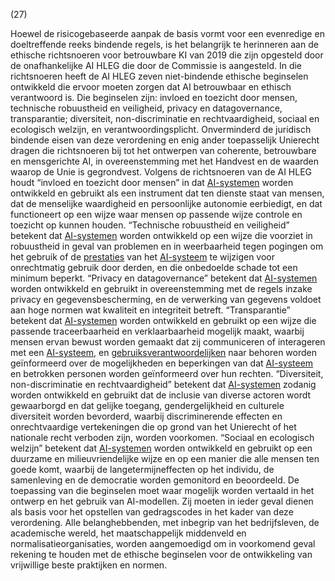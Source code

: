(27)

Hoewel de risicogebaseerde aanpak de basis vormt voor een evenredige en doeltreffende reeks bindende regels, is het belangrijk te herinneren aan de ethische richtsnoeren voor betrouwbare KI van 2019 die zijn opgesteld door de onafhankelijke AI HLEG die door de Commissie is aangesteld. In die richtsnoeren heeft de AI HLEG zeven niet-bindende ethische beginselen ontwikkeld die ervoor moeten zorgen dat AI betrouwbaar en ethisch verantwoord is. Die beginselen zijn: invloed en toezicht door mensen, technische robuustheid en veiligheid, privacy en datagovernance, transparantie; diversiteit, non-discriminatie en rechtvaardigheid, sociaal en ecologisch welzijn, en verantwoordingsplicht. Onverminderd de juridisch bindende eisen van deze verordening en enig ander toepasselijk Unierecht dragen die richtsnoeren bij tot het ontwerpen van coherente, betrouwbare en mensgerichte AI, in overeenstemming met het Handvest en de waarden waarop de Unie is gegrondvest. Volgens de richtsnoeren van de AI HLEG houdt “invloed en toezicht door mensen” in dat [AI-systemen](a3.md#^ai-systeem) worden ontwikkeld en gebruikt als een instrument dat ten dienste staat van mensen, dat de menselijke waardigheid en persoonlijke autonomie eerbiedigt, en dat functioneert op een wijze waar mensen op passende wijze controle en toezicht op kunnen houden. “Technische robuustheid en veiligheid” betekent dat [AI-systemen](a3.md#^ai-systeem) worden ontwikkeld op een wijze die voorziet in robuustheid in geval van problemen en in weerbaarheid tegen pogingen om het gebruik of de [prestaties](a3.md#^prestaties) van het [AI-systeem](a3.md#^ai-systeem) te wijzigen voor onrechtmatig gebruik door derden, en die onbedoelde schade tot een minimum beperkt. “Privacy en datagovernance” betekent dat [AI-systemen](a3.md#^ai-systeem) worden ontwikkeld en gebruikt in overeenstemming met de regels inzake privacy en gegevensbescherming, en de verwerking van gegevens voldoet aan hoge normen wat kwaliteit en integriteit betreft. “Transparantie” betekent dat [AI-systemen](a3.md#^ai-systeem) worden ontwikkeld en gebruikt op een wijze die passende traceerbaarheid en verklaarbaarheid mogelijk maakt, waarbij mensen ervan bewust worden gemaakt dat zij communiceren of interageren met een [AI-systeem](a3.md#^ai-systeem), en [gebruiksverantwoordelijken](a3.md#^gebruiksverantwoordelijke) naar behoren worden geïnformeerd over de mogelijkheden en beperkingen van dat [AI-systeem](a3.md#^ai-systeem) en betrokken personen worden geïnformeerd over hun rechten. “Diversiteit, non-discriminatie en rechtvaardigheid” betekent dat [AI-systemen](a3.md#^ai-systeem) zodanig worden ontwikkeld en gebruikt dat de inclusie van diverse actoren wordt gewaarborgd en dat gelijke toegang, gendergelijkheid en culturele diversiteit worden bevorderd, waarbij discriminerende effecten en onrechtvaardige vertekeningen die op grond van het Unierecht of het nationale recht verboden zijn, worden voorkomen. “Sociaal en ecologisch welzijn” betekent dat [AI-systemen](a3.md#^ai-systeem) worden ontwikkeld en gebruikt op een duurzame en milieuvriendelijke wijze en op een manier die alle mensen ten goede komt, waarbij de langetermijneffecten op het individu, de samenleving en de democratie worden gemonitord en beoordeeld. De toepassing van die beginselen moet waar mogelijk worden vertaald in het ontwerp en het gebruik van AI-modellen. Zij moeten in ieder geval dienen als basis voor het opstellen van gedragscodes in het kader van deze verordening. Alle belanghebbenden, met inbegrip van het bedrijfsleven, de academische wereld, het maatschappelijk middenveld en normalisatieorganisaties, worden aangemoedigd om in voorkomend geval rekening te houden met de ethische beginselen voor de ontwikkeling van vrijwillige beste praktijken en normen.
